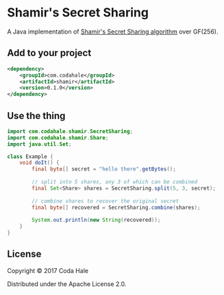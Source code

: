 # Shamir's Secret Sharing

A Java implementation of [Shamir's Secret Sharing
algorithm](http://en.wikipedia.org/wiki/Shamir's_Secret_Sharing) over GF(256).

## Add to your project

```xml
<dependency>
    <groupId>com.codahale</groupId>
    <artifactId>shamir</artifactId>
    <version>0.1.0</version>
</dependency>
```

## Use the thing

```java
import com.codahale.shamir.SecretSharing;
import com.codahale.shamir.Share;
import java.util.Set;

class Example {
    void doIt() {
        final byte[] secret = "hello there".getBytes();
       
        // split into 5 shares, any 3 of which can be combined
        final Set<Share> shares = SecretSharing.split(5, 3, secret);
       
        // combine shares to recover the original secret
        final byte[] recovered = SecretSharing.combine(shares);
        
        System.out.println(new String(recovered));
    } 
}
```

## License

Copyright © 2017 Coda Hale

Distributed under the Apache License 2.0.
